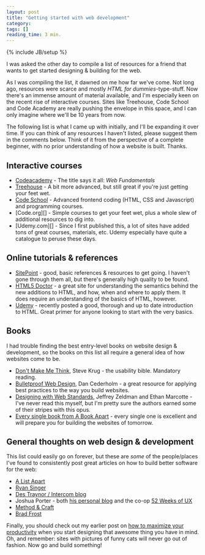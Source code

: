 ```yaml
---
layout: post
title: "Getting started with web development"
category: 
tags: []
reading_time: 3 min.
---
```

{% include JB/setup %}

I was asked the other day to compile a list of resources for a friend that wants to get started designing & building for the web. 

As I was compiling the list, it dawned on me how far we've come. Not long ago, resources were scarce and mostly _HTML for dummies_-type-stuff. Now there's an immense amount of material available, and I'm especially keen on the recent rise of interactive courses. Sites like Treehouse, Code School and Code Academy are really pushing the envelope in this space, and I can only imagine where we'll be 10 years from now.

The following list is what I came up with initially, and I'll be expanding it over time. If you can think of any resources I haven't listed, please suggest them in the comments below. Think of it from the perspective of a complete beginner, with no prior understanding of how a website is built. Thanks.

## Interactive courses
* [Codeacademy][] - The title says it all: _Web Fundamentals_
* [Treehouse][] - A bit more advanced, but still great if you're just getting your feet wet.
* [Code School][] - Advanced frontend coding (HTML, CSS and Javascript) and programming courses.
* [Code.org][] - Simple courses to get your feet wet, plus a whole slew of additional resources to dig into.
* [Udemy.com][] - Since I first published this, a lot of sites have added tons of great courses, materials, etc. Udemy especially have quite a catalogue to peruse these days.

[treehouse]: http://teamtreehouse.com/
[code school]: http://www.codeschool.com/
[codeacademy]: http://www.codecademy.com/tracks/web/
[codeorg]: http://www.code.org/
[udemycom]: https://www.udemy.com/

## Online tutorials & references
* [SitePoint](http://reference.sitepoint.com/html) - good, basic references & resources to get going. I haven't gone through them all, but there's generally high quality to be found.
* [HTML5 Doctor](http://html5doctor.com/) - a great site for understanding the semantics behind the new additions to HTML, and how, when and where to apply them. It does require an understanding of the basics of HTML, however.
* [Udemy](https://blog.udemy.com/learn-html-learn-the-foundations-of-html/) - recently posted a good, thorough and up to date introduction to HTML. Great primer for anyone looking to start with the very basics.

## Books
I had trouble finding the best entry-level books on website design & development, so the books on this list all require a general idea of how websites come to be.

* [Don't Make Me Think](http://amzn.to/IG5NEh), Steve Krug - the usability bible. Mandatory reading.
* [Bulletproof Web Design](http://amzn.to/IG59Xx), Dan Cederholm - a great resource for applying best practices to the way you build websites.
* [Designing with Web Standards](http://amzn.to/IG59Xx), Jeffrey Zeldman and Ethan Marcotte - I've never read this myself, but I'm pretty sure the authors earned some of their stripes with this opus.
* [Every single book from A Book Apart](http://abookapart.com) - every single one is excellent and will prepare you for building the websites of tomorrow.

## General thoughts on web design & development
This list could easily go on forever, but these are _some_ of the people/places I've found to consistently post great articles on how to build better software for the web:

* [A List Apart](http://www.alistapart.com/articles/)
* [Ryan Singer](http://feltpresence.com)
* [Des Traynor / Intercom blog](http://blog.intercom.io/)
* Joshua Porter - both [his personal blog](http://bokardo.com) and the co-op [52 Weeks of UX](http://52weeksofux.com/)
* [Method & Craft](http://methodandcraft.com/)
* [Brad Frost](http://bradfrostweb.com/blog/)

Finally, you should check out my earlier post on [how to maximize your productivity](http://cabgfx.com/2012/03/16/removing-waste-in-your-design-process/) when you start designing that awesome thing you have in mind. Oh, and remember: sites with pictures of funny cats will never go out of fashion. Now go and build something!